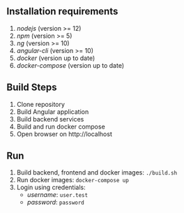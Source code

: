 ## Installation requirements
1. *nodejs* (version >= 12)
2. *npm* (version >= 5)
3. *ng* (version >= 10)
3. *angular-cli* (version >= 10)
4. *docker* (version up to date)
5. *docker-compose* (version up to date)

## Build Steps
1. Clone repository
2. Build Angular application
3. Build backend services
4. Build and run docker compose
5. Open browser on http://localhost

## Run
1. Build backend, frontend and docker images: `./build.sh`
2. Run docker images: `docker-compose up`
3. Login using credentials:
    - *username*: `user.test`
    - *password*: `password`
